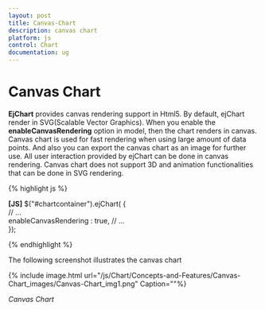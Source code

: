 ```yaml
---
layout: post
title: Canvas-Chart
description: canvas chart
platform: js
control: Chart
documentation: ug
---
```


# Canvas Chart

**EjChart** provides canvas rendering support in Html5. By default, ejChart render in SVG(Scalable Vector Graphics). When you enable the **enableCanvasRendering** option in model, then the chart renders in canvas. Canvas chart is used for fast rendering when using large amount of data points.  And also you can export the canvas chart as an image for further use. All user interaction provided by ejChart can be done in canvas rendering. Canvas chart does not support 3D and animation functionalities that can be done in SVG rendering.

{% highlight js %}

**[JS]**
$("#chartcontainer").ejChart(
               {   
                   // ...             
         enableCanvasRendering : true,
                   // ...             
               });


{% endhighlight %}



The following screenshot illustrates the canvas chart

{% include image.html url="/js/Chart/Concepts-and-Features/Canvas-Chart_images/Canvas-Chart_img1.png" Caption=""%}

_Canvas Chart_

